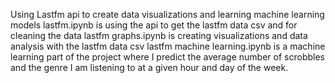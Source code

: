 Using Lastfm api to create data visualizations and learning machine learning models
lastfm.ipynb is using the api to get the lastfm data csv and for cleaning the data
lastfm graphs.ipynb is creating visualizations and data analysis with the lastfm data csv
lastfm machine learning.ipynb is a machine learning part of the project where I predict the average number of scrobbles and the genre I am listening to at a given hour and day of the week.
